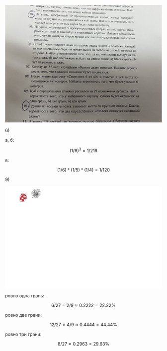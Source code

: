 ![alt text](photo_5357135768436472422_y.jpg)

6\)

<!-- ```math
\tilde C ^3 _6 = C ^3 _{6-3+1}
=\frac {
    n!
} {
    k! (n-k)!
}
=\frac {
    4!
} {
    3! (4-3)!
}
``` -->

а, б:
```math
(1/6)^3 = 1/216
```

в:
```math
(1/6) * (1/5) * (1/4) = 1/120
```

9\)

![alt text](image.png)

ровно одна грань:
```math
6/27 = 2/9 \approx 0.2222 = 22.22\%
```

ровно две грани:
```math
12/27 = 4/9 \approx 0.4444 = 44.44\%
```

ровно три грани:
```math
8/27 \approx 0.2963 = 29.63\%
```